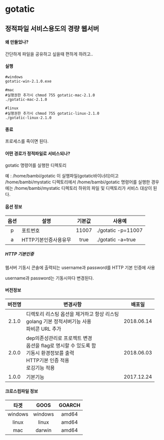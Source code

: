 # gotatic

## 정적파일 서비스용도의 경량 웹서버

#### 왜 만들었나?
간단하게 파일을 공유하고 싶을때 편하게 하려고..

#### 실행
```
#windows
gotatic-win-2.1.0.exe

#mac
#실행권한 추가시 chmod 755 gotatic-mac-2.1.0
./gotatic-mac-2.1.0

#linux
#실행권한 추가시 chmod 755 gotatic-linux-2.1.0
./gotatic-linux-2.1.0
```

#### 종료
프로세스를 죽이면 된다.

#### 어떤 경로가 정적파일로 서비스되나?
gotatic 명령어를 실행한 디렉토리

예 : /home/bambi/gotatic 이 실행파일(gotatic바이너리)이고
/home/bambi/mystatic 디렉토리에서 /home/bambi/gotatic
명령어를 실행한 경우에는 /home/bambi/mystatic 디렉토리 하위의 파일 및 디렉토리가
서비스 대상이 된다.

#### 옵션 정보
| 옵션        | 설명           | 기본값  | 사용예 |
| :-------------: |-------------| :-----:|-------------|
| p | 포트번호 | 11007 | ./gotatic -p=11007 |
| a | HTTP기본인증사용유무 | true | ./gotatic -a=true |

##### HTTP 기본인증
웹서버 기동시 콘솔에 출력되는 username과 password를 HTTP 기본 인증에 사용

username과 password는 기동시마다 변경된다.

#### 버전정보
| 버전명        | 변경사항           | 배포일  |
| :-------------: |-------------| :-----:|
| 2.1.0 | 디렉토리 리스팅 옵션을 제거하고 항상 리스팅<br> golang 기본 정적서버기능 사용 <br> 파비콘 URL 추가  | 2018.06.14 |
| 2.0.0 | dep의존성관리로 프로젝트 변경<br>옵션을 flag로 명시할 수 있도록 함<br>기동시 환경정보를 출력<br>HTTP기본 인증 적용<br>로깅기능 적용     | 2018.06.03 |
| 1.0.0 | 기본기능  | 2017.12.24 |

#### 크로스컴파일 정보
| 타겟        | GOOS           |  GOARCH  |
| :-------------: |:-----:| :-----:|
| windows | windows | amd64 |
| linux | linux | amd64 |
| mac | darwin | amd64 |
